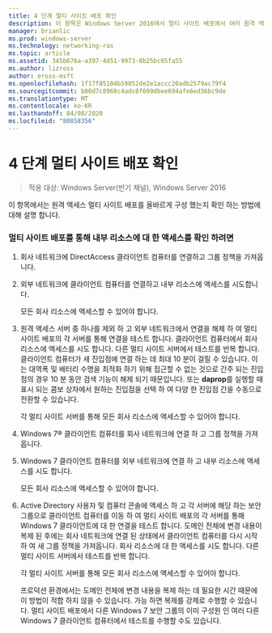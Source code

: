 ```yaml
---
title: 4 단계 멀티 사이트 배포 확인
description: 이 항목은 Windows Server 2016에서 멀티 사이트 배포에서 여러 원격 액세스 서버 배포 가이드의 일부입니다.
manager: brianlic
ms.prod: windows-server
ms.technology: networking-ras
ms.topic: article
ms.assetid: 345b676a-a397-4d51-9973-8b25bc05fa55
ms.author: lizross
author: eross-msft
ms.openlocfilehash: 1f17f85104b59052de2e1accc20adb2579ac79f4
ms.sourcegitcommit: b00d7c8968c4adc8f699dbee694afe6ed36bc9de
ms.translationtype: MT
ms.contentlocale: ko-KR
ms.lasthandoff: 04/08/2020
ms.locfileid: "80858356"
---
```

# <a name="step-4-verify-the-multisite-deployment"></a>4 단계 멀티 사이트 배포 확인

>적용 대상: Windows Server(반기 채널), Windows Server 2016

이 항목에서는 원격 액세스 멀티 사이트 배포를 올바르게 구성 했는지 확인 하는 방법에 대해 설명 합니다.  
  
### <a name="to-verify-access-to-internal-resources-through-the-multisite-deployment"></a>멀티 사이트 배포를 통해 내부 리소스에 대 한 액세스를 확인 하려면  
  
1.  회사 네트워크에 DirectAccess 클라이언트 컴퓨터를 연결하고 그룹 정책을 가져옵니다.  
  
2.  외부 네트워크에 클라이언트 컴퓨터를 연결하고 내부 리소스에 액세스를 시도합니다.  
  
    모든 회사 리소스에 액세스할 수 있어야 합니다.  
  
3.  원격 액세스 서버 중 하나를 제외 하 고 외부 네트워크에서 연결을 해제 하 여 멀티 사이트 배포의 각 서버를 통해 연결을 테스트 합니다. 클라이언트 컴퓨터에서 회사 리소스에 액세스를 시도 합니다. 다른 멀티 사이트 서버에서 테스트를 반복 합니다. 클라이언트 컴퓨터가 새 진입점에 연결 하는 데 최대 10 분이 걸릴 수 있습니다. 이는 대역폭 및 배터리 수명을 최적화 하기 위해 접근할 수 없는 것으로 간주 되는 진입점의 경우 10 분 동안 검색 기능이 해제 되기 때문입니다. 또는 **daprop**를 실행할 때 표시 되는 콤보 상자에서 원하는 진입점을 선택 하 여 다양 한 진입점 간을 수동으로 전환할 수 있습니다.  
  
    각 멀티 사이트 서버를 통해 모든 회사 리소스에 액세스할 수 있어야 합니다.  
  
4.  Windows 7&reg; 클라이언트 컴퓨터를 회사 네트워크에 연결 하 고 그룹 정책을 가져옵니다.  
  
5.  Windows 7 클라이언트 컴퓨터를 외부 네트워크에 연결 하 고 내부 리소스에 액세스를 시도 합니다.  
  
    모든 회사 리소스에 액세스할 수 있어야 합니다.  
  
6.  Active Directory 사용자 및 컴퓨터 콘솔에 액세스 하 고 각 서버에 해당 하는 보안 그룹으로 클라이언트 컴퓨터를 이동 하 여 멀티 사이트 배포의 각 서버를 통해 Windows 7 클라이언트에 대 한 연결을 테스트 합니다. 도메인 전체에 변경 내용이 복제 된 후에는 회사 네트워크에 연결 된 상태에서 클라이언트 컴퓨터를 다시 시작 하 여 새 그룹 정책을 가져옵니다. 회사 리소스에 대 한 액세스를 시도 합니다. 다른 멀티 사이트 서버에서 테스트를 반복 합니다.  
  
    각 멀티 사이트 서버를 통해 모든 회사 리소스에 액세스할 수 있어야 합니다.  
  
    프로덕션 환경에서는 도메인 전체에 변경 내용을 복제 하는 데 필요한 시간 때문에이 방법이 적합 하지 않을 수 있습니다. 가능 하면 복제를 강제로 수행할 수 있습니다. 멀티 사이트 배포에서 다른 Windows 7 보안 그룹의 이미 구성원 인 여러 다른 Windows 7 클라이언트 컴퓨터에서 테스트를 수행할 수도 있습니다.  
  


